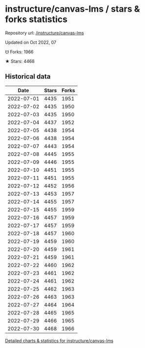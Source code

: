 # instructure/canvas-lms / stars & forks statistics

Repository url: [/instructure/canvas-lms](https://github.com/instructure/canvas-lms)

Updated on Oct 2022, 07

☋ Forks: 1966

★ Stars: 4468

## Historical data
| Date | Stars | Forks |
|------|-------|-------|
| 2022-07-01 | 4435 | 1951 | 
| 2022-07-02 | 4435 | 1950 | 
| 2022-07-03 | 4435 | 1950 | 
| 2022-07-04 | 4437 | 1952 | 
| 2022-07-05 | 4438 | 1954 | 
| 2022-07-06 | 4438 | 1954 | 
| 2022-07-07 | 4443 | 1954 | 
| 2022-07-08 | 4445 | 1955 | 
| 2022-07-09 | 4446 | 1955 | 
| 2022-07-10 | 4451 | 1955 | 
| 2022-07-11 | 4451 | 1955 | 
| 2022-07-12 | 4452 | 1956 | 
| 2022-07-13 | 4453 | 1957 | 
| 2022-07-14 | 4455 | 1957 | 
| 2022-07-15 | 4455 | 1959 | 
| 2022-07-16 | 4457 | 1959 | 
| 2022-07-17 | 4457 | 1959 | 
| 2022-07-18 | 4457 | 1960 | 
| 2022-07-19 | 4459 | 1960 | 
| 2022-07-20 | 4459 | 1961 | 
| 2022-07-21 | 4459 | 1961 | 
| 2022-07-22 | 4460 | 1962 | 
| 2022-07-23 | 4461 | 1962 | 
| 2022-07-24 | 4461 | 1962 | 
| 2022-07-25 | 4462 | 1963 | 
| 2022-07-26 | 4463 | 1963 | 
| 2022-07-27 | 4464 | 1964 | 
| 2022-07-28 | 4465 | 1965 | 
| 2022-07-29 | 4466 | 1965 | 
| 2022-07-30 | 4468 | 1966 | 


[Detailed charts & statistics for instructure/canvas-lms](https://reviewgithub.com/rep/instructure/canvas-lms)
